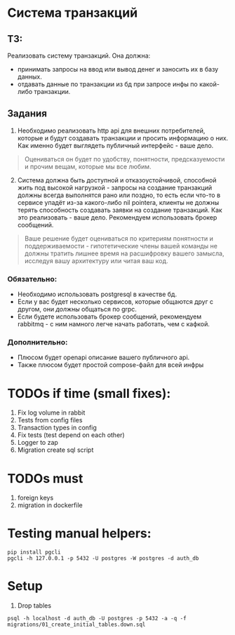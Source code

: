 # Система транзакций

## ТЗ:

Реализовать систему транзакций. Она должна:
* принимать запросы на ввод или вывод денег и заносить их в базу данных. 
* отдавать данные по транзакции из бд при запросе инфы по какой-либо транзакции.

## Задания

1. Необходимо реализовать http api для внешних потребителей, которые и будут создавать транзакции и просить информацию о них. Как именно будет выглядеть публичный интерфейс - ваше дело. 

> Оцениваться он будет по удобству, понятности, предсказуемости и прочим вещам, которые мы все любим.

2. Система должна быть доступной и отказоустойчивой, способной жить под высокой нагрузкой - запросы на создание транзакций должны всегда выполнятся рано или поздно, то есть если что-то в сервисе упадёт из-за какого-либо nil pointerа, клиенты не должны терять способность создавать заявки на создание транзакций. Как это реализовать - ваше дело. Рекомендуем использовать брокер сообщений. 

> Ваше решение будет оцениваться по критериям понятности и поддерживаемости - гипотетические члены вашей команды не должны тратить лишнее время на расшифровку вашего замысла, исследуя вашу архитектуру или читая ваш код.

### Обязательно:
* Необходимо использовать postgresql в качестве бд.
* Если у вас будет несколько сервисов, которые общаются друг с другом, они _должны_ общаться по grpc.
* Если будете использовать брокер сообщений, рекомендуем rabbitmq - с ним намного легче начать работать, чем с кафкой.

### Дополнительно: 
* Плюсом будет openapi описание вашего публичного api.
* Также плюсом будет простой compose-файл для всей инфры

# TODOs if time (small fixes):

1. Fix log volume in rabbit
2. Tests from config files
3. Transaction types in config
4. Fix tests (test depend on each other)
5. Logger to zap
6. Migration create sql script

# TODOs must

1. foreign keys
2. migration in dockerfile

# Testing manual helpers:

```
pip install pgcli
pgcli -h 127.0.0.1 -p 5432 -U postgres -W postgres -d auth_db
```

# Setup

1. Drop tables
```
psql -h localhost -d auth_db -U postgres -p 5432 -a -q -f migrations/01_create_initial_tables.down.sql 
```